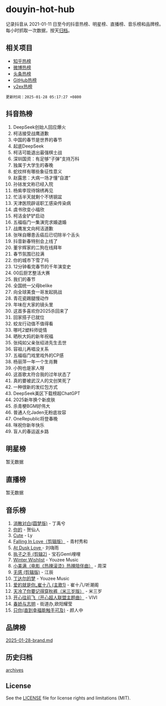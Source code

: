 # douyin-hot-hub

记录抖音从 2021-01-11 日至今的抖音热榜、明星榜、直播榜、音乐榜和品牌榜。每小时抓取一次数据，按天[归档](archives)。

## 相关项目

- [知乎热榜](https://github.com/lonnyzhang423/zhihu-hot-hub)
- [微博热榜](https://github.com/lonnyzhang423/weibo-hot-hub)
- [头条热榜](https://github.com/lonnyzhang423/toutiao-hot-hub)
- [GitHub热榜](https://github.com/lonnyzhang423/github-hot-hub)
- [v2ex热榜](https://github.com/lonnyzhang423/v2ex-hot-hub)


`更新时间：2025-01-28 05:17:27 +0800`

## 抖音热榜

1. DeepSeek创始人回应爆火
1. 柯洁接受战鹰道歉
1. 中国的春节是世界的春节
1. 起底DeepSeek
1. 柯洁可能退出最强棋士战
1. 深圳国资：有足够“子弹”支持万科
1. 独属于大学生的春晚
1. 蛇纹样有哪些象征性意义
1. 赵露思：大病一场才懂“自渡”
1. 孙铱发文称已经入院
1. 杨紫李现待锦绣再见
1. 忙活半天就剩个不锈钢盆
1. 天津医院辟谣职工感染传染病
1. 虞书欣变小福欣
1. 柯洁金铲铲启动
1. 五福临门一集演完求婚退婚
1. 战鹰发文向柯洁道歉
1. 张咪自曝患舌癌后已切除半个舌头
1. 抖音新春特别会上线了
1. 董宇辉家的二狗在线拜年
1. 春节氛围已拉满
1. 你的城市下雪了吗
1. 12分钟看完春节的千年演变史
1. 00后厨艺整活大赛
1. 我们的春节
1. 全国统一父母belike
1. 向全球美食一哥发起挑战
1. 青花瓷踢腿慢动作
1. 年味在大家的镜头里
1. 这首多喜欢你2025杀回来了
1. 回家搭子已就位
1. 蛟龙行动值不值得看
1. 哪吒2塑料师徒情
1. 晒秋大妈的新年祝福
1. 张纯如父亲张绍进先生去世
1. 容祖儿再唱没关系
1. 五福临门戏里戏外的CP感
1. 杨丽萍一年一个生肖舞
1. 小狗也是家人呀
1. 这首歌太符合我的过年状态了
1. 真的要被武汉人的文创笑死了
1. 一种很新的发红包方式
1. DeepSeek美区下载榜超ChatGPT
1. 2025新年换个新皮肤
1. 杀青梗BGM好伟大
1. 普通人化Jaden无粉底妆容
1. OneRepublic将登春晚
1. 咪祝你新年快乐
1. 盲人的春运返乡路

## 明星榜

暂无数据

## 直播榜

暂无数据

## 音乐榜

1. [消散对白(圆梦版)](https://sf5-hl-cdn-tos.douyinstatic.com/obj/tos-cn-ve-2774/og4jB5I5IizzoZVAAAzWgBMAsMDWoArfwBOiFs) - 丁禹兮
1. [你的](https://sf5-hl-cdn-tos.douyinstatic.com/obj/tos-cn-ve-2774/oYuIeKf42jB7sEV6B2upMdpYAgfrQWj0FeRegh) - 贺仙人
1. [Cute](https://sf5-hl-cdn-tos.douyinstatic.com/obj/tos-cn-ve-2774/o4IbIzHWKAAB4wsS5qMBRiiAlEBGTpQRNfFvuo) - Ly
1. [Falling In Love（剪辑版）](https://sf6-cdn-tos.douyinstatic.com/obj/tos-cn-ve-2774/o8ajpA8zzgBPahbBIO8AcKGBLJezFCRd1wfP9f) - 青村秀和
1. [ At Dusk  Love ](https://sf5-hl-cdn-tos.douyinstatic.com/obj/tos-cn-ve-2774/o8CrpCf5CaYgI4ZrtQgMQAFEfuGqNnRSDQAPBc) - 刘嗨雨
1. [执子之手 (剪辑2)](https://sf5-hl-cdn-tos.douyinstatic.com/obj/tos-cn-ve-2774/oUoZLQjCc31XzqsBnBQUNgeKtYPBcgbFDwtfcu) - 宝石Gem\哩哩
1. [Winter Wishlist](https://sf5-hl-cdn-tos.douyinstatic.com/obj/tos-cn-ve-2774/oIIgUOeamCFCVAzxN6MFRLIBlLGpUqQxeeHrLE) - Youzee Music
1. [小美满（电影《热辣滚烫》热辣陪伴曲）](https://sf5-hl-cdn-tos.douyinstatic.com/obj/tos-cn-ve-2774/o0GAn2lSgfZIDUgtevCGDQYnFg4CwnrBaxbTZL) - 周深
1. [无感 (剪辑版)](https://sf5-hl-cdn-tos.douyinstatic.com/obj/tos-cn-ve-2774/o0eIsUzJBDlQaQFC5OFlgbMEZC1TFYBftOBn6p) - 江辰
1. [丁达尔的梦](https://sf5-hl-cdn-tos.douyinstatic.com/obj/tos-cn-ve-2774/oMU3WirUZBVQkAC9ccG5P2IQirziZM2RTInUY) - Youzee Music
1. [爱的就是你_崔十八 (主歌1)](https://sf5-hl-cdn-tos.douyinstatic.com/obj/tos-cn-ve-2774/oI5BO5DhFZ6UTcNCnZaOCBLtZ7WIMQGfgnXf5E) - 崔十八/听潮阁
1. [天冷了你要记得穿秋裤（米三岁版）](https://sf5-hl-cdn-tos.douyinstatic.com/obj/tos-cn-ve-2774/oQlIwVIDWiZ6BQilAorS7MA0AgCkQDvcZAdm1) - 米三岁
1. [开心往前飞（开心超人联盟主题曲）](https://sf5-hl-cdn-tos.douyinstatic.com/obj/tos-cn-ve-2774/9d8fb7c82cf1421fb93a9fe925275e0a) - VIVI
1. [春娇与志明](https://sf5-hl-cdn-tos.douyinstatic.com/obj/tos-cn-ve-2774/e530d8fceb7044b39707d7f9ff54add1) - 街道办,欧阳耀莹
1. [只你(直到幸福能触手可及)](https://sf5-hl-cdn-tos.douyinstatic.com/obj/tos-cn-ve-2774/o0lBkRDzFTeaVSUz3ZZSCBVtZ5DIMQGfgmEAuE) - 颜人中

## 品牌榜

[2025-01-28-brand.md](archives/2025-01-28-brand.md)

## 历史归档

[archives](archives)

## License

See the [LICENSE](LICENSE) file for license rights and limitations (MIT).
